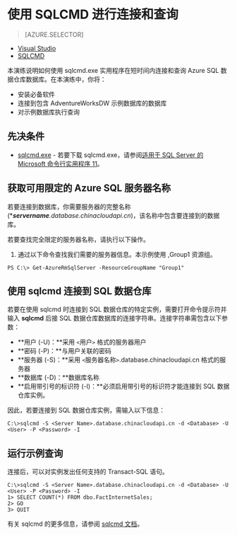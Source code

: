 <properties
   pageTitle="入门：连接到 Azure SQL 数据仓库 | Microsoft Azure"
   description="开始连接到 SQL 数据仓库并运行一些查询。"
   services="sql-data-warehouse"
   documentationCenter="NA"
   authors="twounder"
   manager=""
   editor=""/>

<tags
   ms.service="sql-data-warehouse"
   ms.date="10/20/2015"
   wacn.date="01/20/2016"/>

# 使用 SQLCMD 进行连接和查询

> [AZURE.SELECTOR]
- [Visual Studio](/documentation/articles/sql-data-warehouse-get-started-connect)
- [SQLCMD](/documentation/articles/sql-data-warehouse-get-started-connect-sqlcmd)

本演练说明如何使用 sqlcmd.exe 实用程序在短时间内连接和查询 Azure SQL 数据仓库数据库。在本演练中，你将：

+ 安装必备软件
+ 连接到包含 AdventureWorksDW 示例数据库的数据库
+ 对示例数据库执行查询  

## 先决条件

+ [sqlcmd.exe](https://msdn.microsoft.com/zh-cn/library/azure/ms162773.aspx) - 若要下载 sqlcmd.exe，请参阅[适用于 SQL Server 的 Microsoft 命令行实用程序 11](http://www.microsoft.com/zh-cn/download/details.aspx?id=36433)。

## 获取可用限定的 Azure SQL 服务器名称

若要连接到数据库，你需要服务器的完整名称 (****servername**.database.chinacloudapi.cn*)，该名称中包含要连接到的数据库。


若要查找完全限定的服务器名称，请执行以下操作。

1. 通过以下命令查找我们需要的服务器信息。本示例使用 ,Group1 资源组。
```
PS C:\> Get-AzureRmSqlServer -ResourceGroupName "Group1" 
```

## 使用 sqlcmd 连接到 SQL 数据仓库

若要在使用 sqlcmd 时连接到 SQL 数据仓库的特定实例，需要打开命令提示符并输入 **sqlcmd** 后接 SQL 数据仓库数据库的连接字符串。连接字符串需包含以下参数：

+ **用户 (-U)：**采用 `<`用户`>` 格式的服务器用户
+ **密码 (-P)：**与用户关联的密码
+ **服务器 (-S)：**采用 `<`服务器名称`>`.database.chinacloudapi.cn 格式的服务器
+ **数据库 (-D)：**数据库名称
+ **启用带引号的标识符 (-I)：**必须启用带引号的标识符才能连接到 SQL 数据仓库实例。

因此，若要连接到 SQL 数据仓库实例，需输入以下信息：

```
C:\>sqlcmd -S <Server Name>.database.chinacloudapi.cn -d <Database> -U <User> -P <Password> -I
```

## 运行示例查询

连接后，可以对实例发出任何支持的 Transact-SQL 语句。

```
C:\>sqlcmd -S <Server Name>.database.chinacloudapi.cn -d <Database> -U <User> -P <Password> -I
1> SELECT COUNT(*) FROM dbo.FactInternetSales;
2> GO
3> QUIT
```

有关 sqlcmd 的更多信息，请参阅 [sqlcmd 文档](https://msdn.microsoft.com/zh-cn/library/azure/ms162773.aspx)。



<!--Image references-->
[1]: ./media/sql-data-warehouse-get-started-connect/get-server-name.png

<!---HONumber=Mooncake_1207_2015-->
